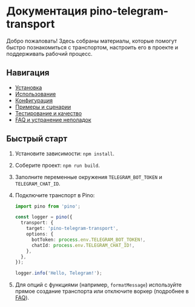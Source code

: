 # Документация pino-telegram-transport

Добро пожаловать! Здесь собраны материалы, которые помогут быстро познакомиться с транспортом, настроить его в проекте и поддерживать рабочий процесс.

## Навигация

- [Установка](install.md)
- [Использование](usage.md)
- [Конфигурация](configuration.md)
- [Примеры и сценарии](examples.md)
- [Тестирование и качество](testing.md)
- [FAQ и устранение неполадок](faq.md)

## Быстрый старт

1. Установите зависимости: `npm install`.
2. Соберите проект: `npm run build`.
3. Заполните переменные окружения `TELEGRAM_BOT_TOKEN` и `TELEGRAM_CHAT_ID`.
4. Подключите транспорт в Pino:

   ```ts
   import pino from 'pino';

   const logger = pino({
     transport: {
       target: 'pino-telegram-transport',
       options: {
         botToken: process.env.TELEGRAM_BOT_TOKEN!,
         chatId: process.env.TELEGRAM_CHAT_ID!,
       },
     },
   });

   logger.info('Hello, Telegram!');
   ```

5. Для опций с функциями (например, `formatMessage`) используйте прямое создание транспорта или отключите воркер (подробнее в [FAQ](faq.md)).
